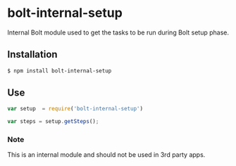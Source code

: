 # bolt-internal-setup

Internal Bolt module used to get the tasks to be run during Bolt setup phase.

## Installation

```sh
$ npm install bolt-internal-setup
```

## Use

```js
var setup  = require('bolt-internal-setup')

var steps = setup.getSteps();
```

### Note

This is an internal module and should not be used in 3rd party apps.